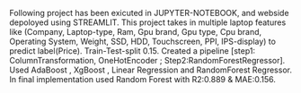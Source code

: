 Following project has been exicuted in JUPYTER-NOTEBOOK, and webside depoloyed using STREAMLIT.
This project takes in multiple laptop features like (Company, Laptop-type, Ram, Gpu brand, Gpu type, Cpu brand, Operating System, Weight, SSD, HDD, Touchscreen, PPI, IPS-display) to predict label(Price).
Train-Test-split 0.15.
Created a pipeline [step1: ColumnTransformation, OneHotEncoder ; Step2:RandomForestRegressor].
Used AdaBoost , XgBoost , Linear Regression and RandomForest Regressor. 
In final implementation used Random Forest with R2:0.889 & MAE:0.156.
